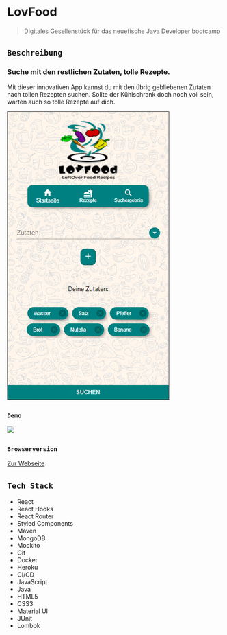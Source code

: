 # LovFood

> Digitales Gesellenstück für das neuefische Java Developer bootcamp

## `Beschreibung`

### Suche mit den restlichen Zutaten, tolle Rezepte.

Mit dieser innovativen App kannst du mit den übrig gebliebenen Zutaten nach tollen Rezepten suchen. Sollte der Kühlschrank doch noch voll sein, warten auch so tolle Rezepte auf dich.

![app screenshot](frontend/src/images/lovfood.PNG)

### `Demo`

<img src="frontend/src/images/lovfood.gif" height="600">

### `Browserversion`
[Zur Webseite](https://lovfood.herokuapp.com/)

## `Tech Stack`

- React
- React Hooks
- React Router
- Styled Components
- Maven
- MongoDB
- Mockito
- Git
- Docker
- Heroku
- CI/CD
- JavaScript
- Java
- HTML5
- CSS3
- Material UI
- JUnit
- Lombok
